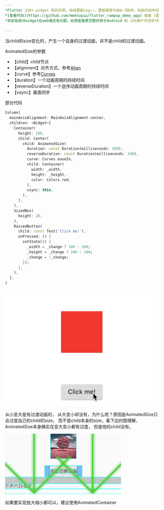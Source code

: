```yaml
---
*Flutter 150+ widget 系列示例，持续更新ing~~，更新顺序为按A-Z排序，目前代码中已包含150+个示例。*<br>
*[查看代码](https://github.com/memtopia/flutter_rampup_demo_app) 或者 [查看web完整示例](https://memtopia.github.io)*<br>
*目前有部分widget在web端还有问题，如想查看更完整的例子Android 和 iOS用户可同步代码后编译安装到手机上查看*

---
```


当child的size变化时，产生一个自身的过渡动画，并不是child的过渡动画。

AnimatedSize的参数
* 【child】child节点
* 【alignment】对齐方式，参考[Align](https://juejin.im/post/5e79aeba6fb9a07cda099648)
* 【curve】参考[Curves](https://api.flutter-io.cn/flutter/animation/Curves-class.html)
* 【duration】一个动画周期的持续时间
* 【reverseDuration】一个逆序动画周期的持续时间
* 【vsync】垂直同步



部分代码

```dart
Column(
  mainAxisAlignment: MainAxisAlignment.center,
  children: <Widget>[
    Container(
      height: 200,
      child: Center(
        child: AnimatedSize(
          duration: const Duration(milliseconds: 500),
          reverseDuration: const Duration(milliseconds: 200),
          curve: Curves.easeIn,
          child: Container(
            width: _width,
            height: _height,
            color: Colors.red,
          ),
          vsync: this,
        ),
      ),
    ),
    SizedBox(
      height: 20,
    ),
    RaisedButton(
      child: const Text('Click me!'),
      onPressed: () {
        setState(() {
          _width = _change ? 100 : 200;
          _height = _change ? 100 : 200;
          _change = !_change;
        });
      },
    ),
  ],
)
```
![AnimatedSize](https://github.com/memtopia/flutter_rampup/raw/master/images/AnimatedSize.gif)

从小变大是有过渡动画的， 从大变小却没有，为什么呢？原因是AnimatedSize只会过度自己的child的size， 而不是child本身的size，看下边的图理解，AnimatedSize本身确实在变大变小都有过度， 但是他的child没有。

![AnimatedSize](https://github.com/memtopia/flutter_rampup/raw/master/images/AnimatedSize1.gif)

如果要实现放大缩小都可以，建议使用AnimatedContainer
